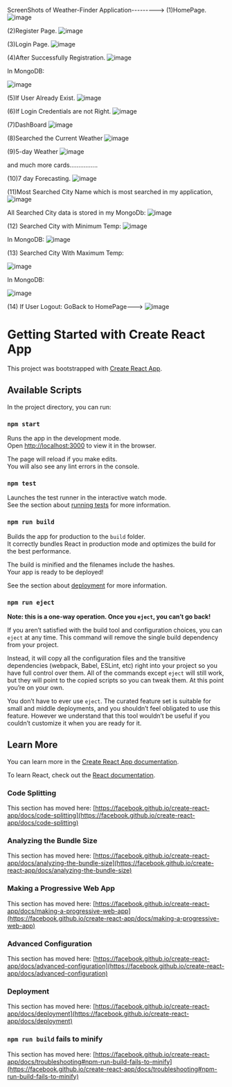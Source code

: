 ScreenShots of Weather-Finder Application--------->
(1)HomePage.
![image](https://user-images.githubusercontent.com/95482684/151920197-23f68cb2-bf73-4ee1-ada0-56cf37176c5b.png)

(2)Register Page.
![image](https://user-images.githubusercontent.com/95482684/151920309-c08afca5-c010-4edd-90fa-583d0d2ec7ae.png)

(3)Login Page.
![image](https://user-images.githubusercontent.com/95482684/151920357-fa7ffecb-b3d9-422f-91fa-2a57acebd382.png)

(4)After Successfully Registration.
![image](https://user-images.githubusercontent.com/95482684/151920472-64125397-bfb9-4cab-ada0-e2b64c197217.png)

In MongoDB:

![image](https://user-images.githubusercontent.com/95482684/151921890-427a7374-c671-421a-963c-f301b0907d1d.png)


(5)If User Already Exist.
![image](https://user-images.githubusercontent.com/95482684/151920577-b368214a-6a69-4c88-abe7-f80cf042234a.png)

(6)If Login Credentials are not Right.
![image](https://user-images.githubusercontent.com/95482684/151920679-d15ae591-cacb-4031-b14c-aa27e8e088e8.png)

(7)DashBoard
![image](https://user-images.githubusercontent.com/95482684/151920726-4dbdf6d3-9850-4be9-b770-11f9bcee9ade.png)

(8)Searched the Current Weather
![image](https://user-images.githubusercontent.com/95482684/151920850-f1e39b0b-6e82-4681-bc95-ac252f01994d.png)

(9)5-day Weather 
![image](https://user-images.githubusercontent.com/95482684/151920925-1b96feef-00b7-4a97-9ca3-7cfe3fc2e28c.png)

and much more cards................

(10)7 day Forecasting.
![image](https://user-images.githubusercontent.com/95482684/151921190-9decdc54-3050-484b-9e12-1cfc76429e3d.png)


(11)Most Searched City Name which is most searched in my application,
![image](https://user-images.githubusercontent.com/95482684/151921312-62f16fc4-a245-4e2a-9023-619574698005.png)

All Searched City data is stored in my MongoDb:
![image](https://user-images.githubusercontent.com/95482684/151921487-21d4340c-81d1-4751-93d9-7ef19cf8351f.png)

(12) Searched City with Minimum Temp:
![image](https://user-images.githubusercontent.com/95482684/151921547-90f5ac9e-65c9-4524-9c23-abc3d3f0ed0a.png)

In MongoDB:
![image](https://user-images.githubusercontent.com/95482684/151921593-0dc21dee-a92b-437c-b63a-5f4f017715c4.png)

(13) Searched City With Maximum Temp:

![image](https://user-images.githubusercontent.com/95482684/151921652-bfff2098-da75-49b7-aca1-ddf290ec76f8.png)

In MongoDB:

![image](https://user-images.githubusercontent.com/95482684/151921710-e3493978-d111-48eb-a7f6-277fc4859878.png)

(14) If User Logout:
GoBack to HomePage--->
![image](https://user-images.githubusercontent.com/95482684/151921823-75ac753b-096f-4c66-9e78-f19c30801217.png)










# Getting Started with Create React App

This project was bootstrapped with [Create React App](https://github.com/facebook/create-react-app).

## Available Scripts

In the project directory, you can run:

### `npm start`

Runs the app in the development mode.\
Open [http://localhost:3000](http://localhost:3000) to view it in the browser.

The page will reload if you make edits.\
You will also see any lint errors in the console.

### `npm test`

Launches the test runner in the interactive watch mode.\
See the section about [running tests](https://facebook.github.io/create-react-app/docs/running-tests) for more information.

### `npm run build`

Builds the app for production to the `build` folder.\
It correctly bundles React in production mode and optimizes the build for the best performance.

The build is minified and the filenames include the hashes.\
Your app is ready to be deployed!

See the section about [deployment](https://facebook.github.io/create-react-app/docs/deployment) for more information.

### `npm run eject`

**Note: this is a one-way operation. Once you `eject`, you can’t go back!**

If you aren’t satisfied with the build tool and configuration choices, you can `eject` at any time. This command will remove the single build dependency from your project.

Instead, it will copy all the configuration files and the transitive dependencies (webpack, Babel, ESLint, etc) right into your project so you have full control over them. All of the commands except `eject` will still work, but they will point to the copied scripts so you can tweak them. At this point you’re on your own.

You don’t have to ever use `eject`. The curated feature set is suitable for small and middle deployments, and you shouldn’t feel obligated to use this feature. However we understand that this tool wouldn’t be useful if you couldn’t customize it when you are ready for it.

## Learn More

You can learn more in the [Create React App documentation](https://facebook.github.io/create-react-app/docs/getting-started).

To learn React, check out the [React documentation](https://reactjs.org/).

### Code Splitting

This section has moved here: [https://facebook.github.io/create-react-app/docs/code-splitting](https://facebook.github.io/create-react-app/docs/code-splitting)

### Analyzing the Bundle Size

This section has moved here: [https://facebook.github.io/create-react-app/docs/analyzing-the-bundle-size](https://facebook.github.io/create-react-app/docs/analyzing-the-bundle-size)

### Making a Progressive Web App

This section has moved here: [https://facebook.github.io/create-react-app/docs/making-a-progressive-web-app](https://facebook.github.io/create-react-app/docs/making-a-progressive-web-app)

### Advanced Configuration

This section has moved here: [https://facebook.github.io/create-react-app/docs/advanced-configuration](https://facebook.github.io/create-react-app/docs/advanced-configuration)

### Deployment

This section has moved here: [https://facebook.github.io/create-react-app/docs/deployment](https://facebook.github.io/create-react-app/docs/deployment)

### `npm run build` fails to minify

This section has moved here: [https://facebook.github.io/create-react-app/docs/troubleshooting#npm-run-build-fails-to-minify](https://facebook.github.io/create-react-app/docs/troubleshooting#npm-run-build-fails-to-minify)
